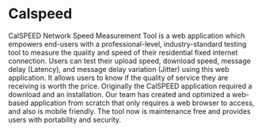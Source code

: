 # Calspeed

CalSPEED Network Speed Measurement Tool is a web application which empowers end-users with a professional-level, industry-standard testing tool to measure the quality and speed of their residential fixed internet connection. Users can test their upload speed, download speed, message delay (Latency), and message delay variation (Jitter) using this web application. It allows users to know if the quality of service they are receiving is worth the price. Originally the CalSPEED application required a download and an installation. Our team has created and optimized a web-based application from scratch that only requires a web browser to access, and also is mobile friendly. The tool now is maintenance free and provides users with portability and security.
